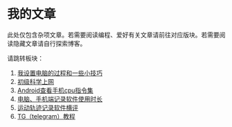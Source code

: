 # 我的文章
此处仅包含杂项文章。若需要阅读编程、爱好有关文章请前往对应版块。若需要阅读隐藏文章请自行探索博客。

请跳转板块：
1. [我设置电脑的过程和一些小技巧](./computer_setting.md)
2. [初级科学上网](./vpn.md)
3. [Android查看手机cpu指令集](./Androi_ISA.md)
4. [电脑、手机端记录软件使用时长](./time_record.md)
5. [运动轨迹记录软件横评](./track_record.md)
6. [TG（telegram）教程](./telegram.md)